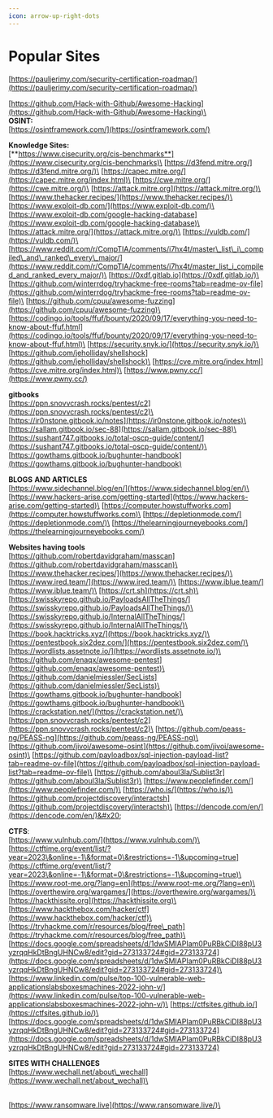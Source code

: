 ```yaml
---
icon: arrow-up-right-dots
---
```


# Popular Sites

[https://pauljerimy.com/security-certification-roadmap/](https://pauljerimy.com/security-certification-roadmap/)

[https://github.com/Hack-with-Github/Awesome-Hacking](https://github.com/Hack-with-Github/Awesome-Hacking)\
\
**OSINT:**\
[https://osintframework.com/](https://osintframework.com/)

**Knowledge Sites:**\
[**https://www.cisecurity.org/cis-benchmarks**](https://www.cisecurity.org/cis-benchmarks)\
[https://d3fend.mitre.org/](https://d3fend.mitre.org/)\
[https://capec.mitre.org/](https://capec.mitre.org/index.html)\
[https://cwe.mitre.org/](https://cwe.mitre.org/)\
[https://attack.mitre.org](https://attack.mitre.org/)\
[https://www.thehacker.recipes/](https://www.thehacker.recipes/)\
[https://www.exploit-db.com/](https://www.exploit-db.com/)\
[https://www.exploit-db.com/google-hacking-database](https://www.exploit-db.com/google-hacking-database)\
[https://attack.mitre.org/](https://attack.mitre.org/)\
[https://vuldb.com/](https://vuldb.com/)\
[https://www.reddit.com/r/CompTIA/comments/i7hx4t/master\_list\_i\_compiled\_and\_ranked\_every\_major/](https://www.reddit.com/r/CompTIA/comments/i7hx4t/master_list_i_compiled_and_ranked_every_major/)\
[https://0xdf.gitlab.io](https://0xdf.gitlab.io/)\
[https://github.com/winterrdog/tryhackme-free-rooms?tab=readme-ov-file](https://github.com/winterrdog/tryhackme-free-rooms?tab=readme-ov-file)\
[https://github.com/cpuu/awesome-fuzzing](https://github.com/cpuu/awesome-fuzzing)\
[https://codingo.io/tools/ffuf/bounty/2020/09/17/everything-you-need-to-know-about-ffuf.html](https://codingo.io/tools/ffuf/bounty/2020/09/17/everything-you-need-to-know-about-ffuf.html)\
[https://security.snyk.io/](https://security.snyk.io/)\
[https://github.com/jeholliday/shellshock](https://github.com/jeholliday/shellshock)\
[https://cve.mitre.org/index.html](https://cve.mitre.org/index.html)\
[https://www.pwny.cc/](https://www.pwny.cc/)

**gitbooks**\
[https://ppn.snovvcrash.rocks/pentest/c2](https://ppn.snovvcrash.rocks/pentest/c2)\
[https://ir0nstone.gitbook.io/notes](https://ir0nstone.gitbook.io/notes)\
[https://sallam.gitbook.io/sec-88](https://sallam.gitbook.io/sec-88)\
[https://sushant747.gitbooks.io/total-oscp-guide/content/](https://sushant747.gitbooks.io/total-oscp-guide/content/)\
[https://gowthams.gitbook.io/bughunter-handbook](https://gowthams.gitbook.io/bughunter-handbook)

**BLOGS** **AND ARTICLES**\
[https://www.sidechannel.blog/en/](https://www.sidechannel.blog/en/)\
[https://www.hackers-arise.com/getting-started](https://www.hackers-arise.com/getting-started)\
[https://computer.howstuffworks.com](https://computer.howstuffworks.com)\
[https://depletionmode.com/](https://depletionmode.com/)\
[https://thelearningjourneyebooks.com/](https://thelearningjourneyebooks.com/)

**Websites having tools**\
[https://github.com/robertdavidgraham/masscan](https://github.com/robertdavidgraham/masscan)\
[https://www.thehacker.recipes/](https://www.thehacker.recipes/)\
[https://www.ired.team/](https://www.ired.team/)\
[https://www.iblue.team/](https://www.iblue.team/)\
[https://crt.sh](https://crt.sh)\
[https://swisskyrepo.github.io/PayloadsAllTheThings/](https://swisskyrepo.github.io/PayloadsAllTheThings/)\
[https://swisskyrepo.github.io/InternalAllTheThings/](https://swisskyrepo.github.io/InternalAllTheThings/)\
[https://book.hacktricks.xyz/](https://book.hacktricks.xyz/)\
[https://pentestbook.six2dez.com/](https://pentestbook.six2dez.com/)\
[https://wordlists.assetnote.io/](https://wordlists.assetnote.io/)\
[https://github.com/enaqx/awesome-pentest](https://github.com/enaqx/awesome-pentest)\
[https://github.com/danielmiessler/SecLists](https://github.com/danielmiessler/SecLists)\
[https://gowthams.gitbook.io/bughunter-handbook](https://gowthams.gitbook.io/bughunter-handbook)\
[https://crackstation.net/](https://crackstation.net/)\
[https://ppn.snovvcrash.rocks/pentest/c2](https://ppn.snovvcrash.rocks/pentest/c2)\
[https://github.com/peass-ng/PEASS-ng](https://github.com/peass-ng/PEASS-ng)\
[https://github.com/jivoi/awesome-osint](https://github.com/jivoi/awesome-osint)\
[https://github.com/payloadbox/sql-injection-payload-list?tab=readme-ov-file](https://github.com/payloadbox/sql-injection-payload-list?tab=readme-ov-file)\
[https://github.com/aboul3la/Sublist3r](https://github.com/aboul3la/Sublist3r)\
[https://www.peoplefinder.com/](https://www.peoplefinder.com/)\
[https://who.is/](https://who.is/)\
[https://github.com/projectdiscovery/interactsh](https://github.com/projectdiscovery/interactsh)\
[https://dencode.com/en/](https://dencode.com/en/)&#x20;

**CTFS**:\
[https://www.vulnhub.com/](https://www.vulnhub.com/)\
[https://ctftime.org/event/list/?year=2023\&online=-1\&format=0\&restrictions=-1\&upcoming=true](https://ctftime.org/event/list/?year=2023\&online=-1\&format=0\&restrictions=-1\&upcoming=true)\
[https://www.root-me.org/?lang=en](https://www.root-me.org/?lang=en)\
[https://overthewire.org/wargames/](https://overthewire.org/wargames/)\
[https://hackthissite.org](https://hackthissite.org)\
[https://www.hackthebox.com/hacker/ctf](https://www.hackthebox.com/hacker/ctf)\
[https://tryhackme.com/r/resources/blog/free\_path](https://tryhackme.com/r/resources/blog/free_path)\
[https://docs.google.com/spreadsheets/d/1dwSMIAPIam0PuRBkCiDI88pU3yzrqqHkDtBngUHNCw8/edit?gid=273133724#gid=273133724](https://docs.google.com/spreadsheets/d/1dwSMIAPIam0PuRBkCiDI88pU3yzrqqHkDtBngUHNCw8/edit?gid=273133724#gid=273133724)\
[https://www.linkedin.com/pulse/top-100-vulnerable-web-applicationslabsboxesmachines-2022-john-v/](https://www.linkedin.com/pulse/top-100-vulnerable-web-applicationslabsboxesmachines-2022-john-v/)\
[https://ctfsites.github.io/](https://ctfsites.github.io/)\
[https://docs.google.com/spreadsheets/d/1dwSMIAPIam0PuRBkCiDI88pU3yzrqqHkDtBngUHNCw8/edit?gid=273133724#gid=273133724](https://docs.google.com/spreadsheets/d/1dwSMIAPIam0PuRBkCiDI88pU3yzrqqHkDtBngUHNCw8/edit?gid=273133724#gid=273133724)

**SITES WITH CHALLENGES**\
[https://www.wechall.net/about\_wechall](https://www.wechall.net/about_wechall)\


\
[https://www.ransomware.live](https://www.ransomware.live/)\
